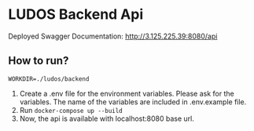 # LUDOS Backend Api
Deployed Swagger Documentation: http://3.125.225.39:8080/api 
## How to run?
```WORKDIR=./ludos/backend```<br/>
1. Create a .env file for the environment variables. Please ask for the variables. The name of the variables are included in .env.example file. <br/>
2. Run ```docker-compose up --build``` <br/>
3. Now, the api is available with localhost:8080 base url.
